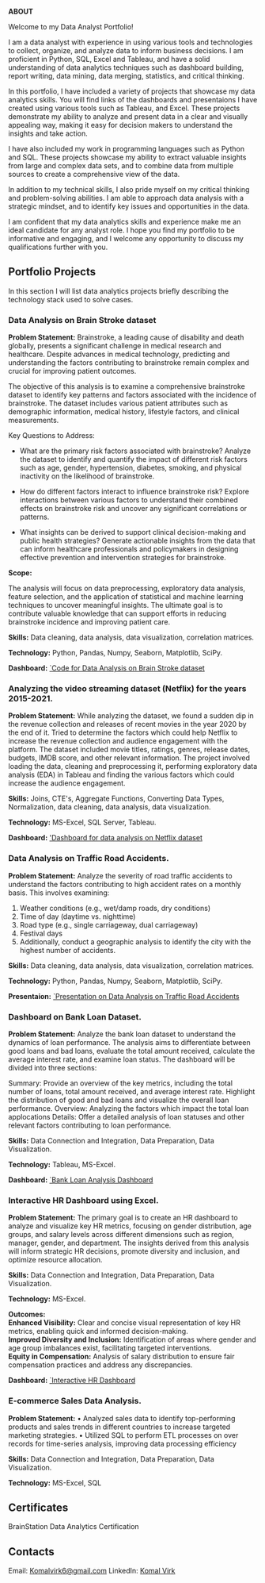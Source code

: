 <B>ABOUT</B>

Welcome to my Data Analyst Portfolio!

I am a data analyst with experience in using various tools and technologies to collect, organize, and analyze data to inform business decisions. I am proficient in Python, SQL, Excel and Tableau, and have a solid understanding of data analytics techniques such as dashboard building, report writing, data mining, data merging, statistics, and critical thinking.

In this portfolio, I have included a variety of projects that showcase my data analytics skills. You will find links of the dashboards and presentaions I have created using various tools such as Tableau, and Excel. These projects demonstrate my ability to analyze and present data in a clear and visually appealing way, making it easy for decision makers to understand the insights and take action.

I have also included my work in programming languages such as Python and SQL. These projects showcase my ability to extract valuable insights from large and complex data sets, and to combine data from multiple sources to create a comprehensive view of the data.

In addition to my technical skills, I also pride myself on my critical thinking and problem-solving abilities. I am able to approach data analysis with a strategic mindset, and to identify key issues and opportunities in the data.

I am confident that my data analytics skills and experience make me an ideal candidate for any analyst role. I hope you find my portfolio to be informative and engaging, and I welcome any opportunity to discuss my qualifications further with you.

## Portfolio Projects
In this section I will list data analytics projects briefly describing the technology stack used to solve cases.

### Data Analysis on Brain Stroke dataset

**Problem Statement:** 
Brainstroke, a leading cause of disability and death globally, presents a significant challenge in medical research and healthcare. Despite advances in medical technology, predicting and understanding the factors contributing to brainstroke remain complex and crucial for improving patient outcomes.

The objective of this analysis is to examine a comprehensive brainstroke dataset to identify key patterns and factors associated with the incidence of brainstroke. The dataset includes various patient attributes such as demographic information, medical history, lifestyle factors, and clinical measurements.

Key Questions to Address:

 - What are the primary risk factors associated with brainstroke? Analyze the dataset to identify and quantify the impact of different risk factors such as age, gender, hypertension, diabetes, smoking, and physical inactivity on the likelihood of brainstroke.

- How do different factors interact to influence brainstroke risk? Explore interactions between various factors to understand their combined effects on brainstroke risk and uncover any significant correlations or patterns.

- What insights can be derived to support clinical decision-making and public health strategies? Generate actionable insights from the data that can inform healthcare professionals and policymakers in designing effective prevention and intervention strategies for brainstroke.

**Scope:**

The analysis will focus on data preprocessing, exploratory data analysis, feature selection, and the application of statistical and machine learning techniques to uncover meaningful insights. The ultimate goal is to contribute valuable knowledge that can support efforts in reducing brainstroke incidence and improving patient care.

**Skills:**  Data cleaning, data analysis, data visualization, correlation matrices.

**Technology:**  Python, Pandas, Numpy, Seaborn, Matplotlib, SciPy.

**Dashboard:** [`Code for Data Analysis on Brain Stroke dataset](https://github.com/komalvirk1801/DATA_ANALYST_PORTFOLIO/blob/main/DataAnalysisOnBrainStrokeData.ipynb)



### Analyzing the video streaming dataset (Netflix) for the years 2015-2021.

**Problem Statement:** While analyzing the dataset, we found a sudden dip in the revenue collection and releases of recent movies in the year 2020 by the end of it. Tried to determine the factors which could help Netflix to increase the revenue collection and audience engagement with the platform. The dataset included movie titles, ratings, genres, release dates, budgets, IMDB score, and other relevant information. The project involved loading the data, cleaning and preprocessing it, performing exploratory data analysis (EDA) in Tableau and finding the various factors which could increase the audience engagement.

**Skills:** Joins, CTE's, Aggregate Functions, Converting Data Types, Normalization, data cleaning, data analysis, data visualization.

**Technology:** MS-Excel, SQL Server, Tableau.

**Dashboard:** ['Dashboard for data analysis on Netflix dataset](https://public.tableau.com/app/profile/komal.virk/viz/Netflix_dataset_2015-2021_withBG1/Dashboard1)


### Data Analysis on Traffic Road Accidents.

**Problem Statement:** Analyze the severity of road traffic accidents to understand the factors contributing to high accident rates on a monthly basis. This involves examining:

1. Weather conditions (e.g., wet/damp roads, dry conditions)
2. Time of day (daytime vs. nighttime)
3. Road type (e.g., single carriageway, dual carriageway)
4. Festival days
5. Additionally, conduct a geographic analysis to identify the city with the highest number of accidents.

**Skills:** Data cleaning, data analysis, data visualization, correlation matrices. 

**Technology:** Python, Pandas, Numpy, Seaborn, Matplotlib, SciPy.

**Presentaion:** [`Presentation on Data Analysis on Traffic Road Accidents](https://onedrive.live.com/personal/b988dd789107950c/_layouts/15/doc2.aspx?resid=cf9e24f8-2466-4b06-9dda-b0fb1a4399ab&cid=b988dd789107950c&action=editnew&wdNewAndOpenCt=1719603623357&ct=1719603624280&wdOrigin=OFFICECOM-WEB.TEMPLATES.NEW&wdPreviousSessionSrc=HarmonyWeb&wdPreviousSession=ab2a19f7-f79a-4eee-ac1e-24fa97e39710)

### Dashboard on Bank Loan Dataset.

**Problem Statement:** Analyze the bank loan dataset to understand the dynamics of loan performance. The analysis aims to differentiate between good loans and bad loans, evaluate the total amount received, calculate the average interest rate, and examine loan status. The dashboard will be divided into three sections:

Summary: Provide an overview of the key metrics, including the total number of loans, total amount received, and average interest rate. Highlight the distribution of good and bad loans and visualize the overall loan performance.
Overview: Analyzing the factors which impact the total loan applocations
Details: Offer a detailed analysis of loan statuses and other relevant factors contributing to loan performance.

**Skills:** Data Connection and Integration, Data Preparation, Data Visualization.  

**Technology:** Tableau, MS-Excel.

**Dashboard:** [`Bank Loan Analysis Dashboard](https://public.tableau.com/app/profile/komal.virk/viz/BankLoanProject_17206595008080/SUMMARY)

### Interactive HR Dashboard using Excel.

**Problem Statement:** 
The primary goal is to create an HR dashboard to analyze and visualize key HR metrics, focusing on gender distribution, age groups, and salary levels across different dimensions such as region, manager, gender, and department. The insights derived from this analysis will inform strategic HR decisions, promote diversity and inclusion, and optimize resource allocation.

**Skills:** Data Connection and Integration, Data Preparation, Data Visualization.  

**Technology:**  MS-Excel.

**Outcomes:**  
**Enhanced Visibility:** Clear and concise visual representation of key HR metrics, enabling quick and informed decision-making.  
**Improved Diversity and Inclusion:** Identification of areas where gender and age group imbalances exist, facilitating targeted interventions.  
**Equity in Compensation:** Analysis of salary distribution to ensure fair compensation practices and address any discrepancies.  

**Dashboard:** [`Interactive HR Dashboard](https://1drv.ms/x/c/b988dd789107950c/EcWgPFx170ROglqHWkUxgTkBF3hPn8n2A-sQZlZeodzOpA?e=kUXZSl)


### E-commerce Sales Data Analysis.

**Problem Statement:** 
• Analyzed sales data to identify top-performing products and sales trends in different countries to increase targeted marketing strategies.
• Utilized SQL to perform ETL processes on over records for time-series analysis, improving data processing efficiency

**Skills:** Data Connection and Integration, Data Preparation, Data Visualization.  

**Technology:**  MS-Excel, SQL


## Certificates
BrainStation Data Analytics Certification

## Contacts
Email: Komalvirk6@gmail.com
LinkedIn: [Komal Virk](https://www.linkedin.com/in/komal-virk18/)
